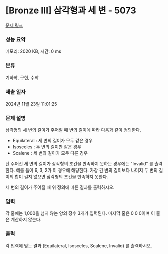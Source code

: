 # [Bronze III] 삼각형과 세 변 - 5073 

[문제 링크](https://www.acmicpc.net/problem/5073) 

### 성능 요약

메모리: 2020 KB, 시간: 0 ms

### 분류

기하학, 구현, 수학

### 제출 일자

2024년 11월 23일 11:01:25

### 문제 설명

<p>삼각형의 세 변의 길이가 주어질 때 변의 길이에 따라 다음과 같이 정의한다.</p>

<ul>
	<li>Equilateral :  세 변의 길이가 모두 같은 경우</li>
	<li>Isosceles : 두 변의 길이만 같은 경우</li>
	<li>Scalene : 세 변의 길이가 모두 다른 경우</li>
</ul>

<p>단 주어진 세 변의 길이가 삼각형의 조건을 만족하지 못하는 경우에는 "Invalid" 를 출력한다. 예를 들어 6, 3, 2가 이 경우에 해당한다. 가장 긴 변의 길이보다 나머지 두 변의 길이의 합이 길지 않으면 삼각형의 조건을 만족하지 못한다.</p>

<p>세 변의 길이가 주어질 때 위 정의에 따른 결과를 출력하시오.</p>

### 입력 

 <p>각 줄에는 1,000을 넘지 않는 양의 정수 3개가 입력된다. 마지막 줄은 0 0 0이며 이 줄은 계산하지 않는다.</p>

### 출력 

 <p>각 입력에 맞는 결과 (Equilateral, Isosceles, Scalene, Invalid) 를 출력하시오.</p>

